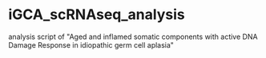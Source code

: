 # iGCA_scRNAseq_analysis
analysis script of "Aged and inflamed somatic components with active DNA Damage Response in idiopathic germ cell aplasia"
